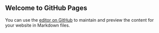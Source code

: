 ## Welcome to GitHub Pages

You can use the [editor on GitHub](https://github.com/marvcoolguy/Dashboard/edit/main/README.md) to maintain and preview the content for your website in Markdown files.


